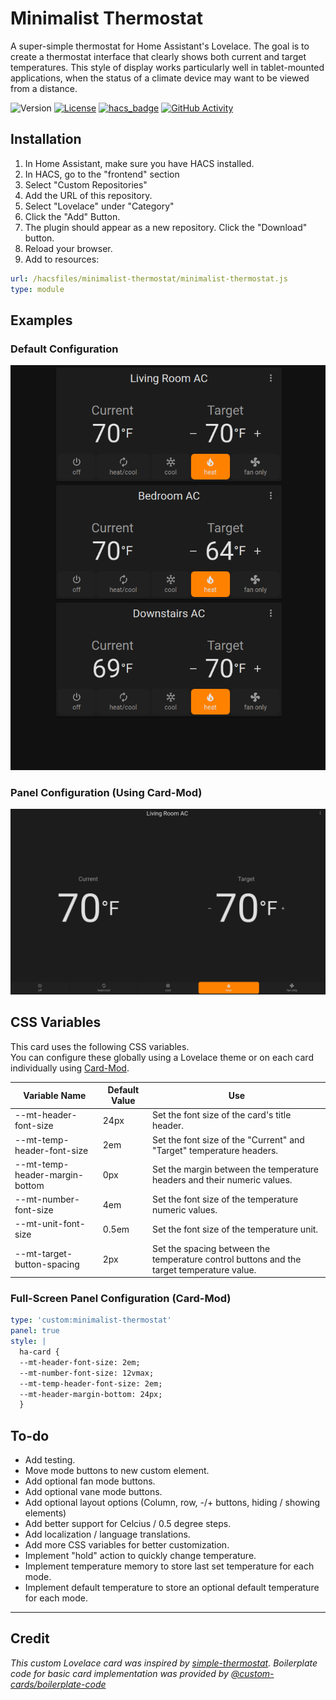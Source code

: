 # Minimalist Thermostat

A super-simple thermostat for Home Assistant's Lovelace. The goal is to create a thermostat interface that clearly shows both current and target temperatures. This style of display works particularly well in tablet-mounted applications, when the status of a climate device may want to be viewed from a distance.

![Version][version-shield]
[![License][license-shield]](LICENSE.md)
[![hacs_badge][hacs-shield]](https://github.com/hacs/integration)
[![GitHub Activity][commits-shield]][commits]

## Installation

1. In Home Assistant, make sure you have HACS installed.
2. In HACS, go to the "frontend" section
3. Select "Custom Repositories"
4. Add the URL of this repository.
5. Select "Lovelace" under "Category"
6. Click the "Add" Button.
7. The plugin should appear as a new repository. Click the "Download" button.
8. Reload your browser.
9. Add to resources:

```yaml
url: /hacsfiles/minimalist-thermostat/minimalist-thermostat.js
type: module
```

## Examples

### Default Configuration

![Multiple Example](./images/Multiple-Dark.png)

### Panel Configuration (Using Card-Mod)

![Fullscreen Example](./images/Fullscreen-Dark.png)

## CSS Variables

This card uses the following CSS variables.\
You can configure these globally using a Lovelace theme or on each card individually using [Card-Mod](https://github.com/thomasloven/lovelace-card-mod).

| Variable Name                  | Default Value | Use                                                                                       |
| ------------------------------ | ------------- | ----------------------------------------------------------------------------------------- |
| --mt-header-font-size          | 24px          | Set the font size of the card's title header.                                             |
| --mt-temp-header-font-size     | 2em           | Set the font size of the "Current" and "Target" temperature headers.                      |
| --mt-temp-header-margin-bottom | 0px           | Set the margin between the temperature headers and their numeric values.                  |
| --mt-number-font-size          | 4em           | Set the font size of the temperature numeric values.                                      |
| --mt-unit-font-size            | 0.5em         | Set the font size of the temperature unit.                                                |
| --mt-target-button-spacing     | 2px           | Set the spacing between the temperature control buttons and the target temperature value. |

### Full-Screen Panel Configuration (Card-Mod)

```yaml
type: 'custom:minimalist-thermostat'
panel: true
style: |
  ha-card {
  --mt-header-font-size: 2em;
  --mt-number-font-size: 12vmax;
  --mt-temp-header-font-size: 2em;
  --mt-header-margin-bottom: 24px;
  }
```

## To-do

- Add testing.
- Move mode buttons to new custom element.
- Add optional fan mode buttons.
- Add optional vane mode buttons.
- Add optional layout options (Column, row, -/+ buttons, hiding / showing elements)
- Add better support for Celcius / 0.5 degree steps.
- Add localization / language translations.
- Add more CSS variables for better customization.
- Implement "hold" action to quickly change temperature.
- Implement temperature memory to store last set temperature for each mode.
- Implement default temperature to store an optional default temperature for each mode.

---

## Credit

_This custom Lovelace card was inspired by [simple-thermostat](https://github.com/nervetattoo/simple-thermostat). Boilerplate code for basic card implementation was provided by [@custom-cards/boilerplate-code](https://github.com/custom-cards/boilerplate-card)_

[commits-shield]: https://img.shields.io/github/commit-activity/y/shepleysound/minimalist-thermostat?style=for-the-badge
[commits]: https://github.com/shepleysound/minimalist-thermostat/commits/main
[license-shield]: https://img.shields.io/github/license/shepleysound/minimalist-thermostat?style=for-the-badge
[hacs-shield]: https://img.shields.io/badge/HACS-Custom-41BDF5.svg?style=for-the-badge
[version-shield]: https://img.shields.io/github/package-json/v/shepleysound/minimalist-thermostat?style=for-the-badge
[version]: https://github.com/custom-cards/minimalist-thermostat/releases
